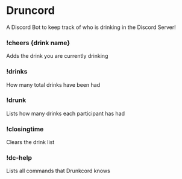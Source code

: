 # Druncord

A Discord Bot to keep track of who is drinking in the Discord Server!

### !cheers {drink name}

Adds the drink you are currently drinking

### !drinks

How many total drinks have been had

### !drunk

Lists how many drinks each participant has had

### !closingtime

Clears the drink list

### !dc-help

Lists all commands that Drunkcord knows
